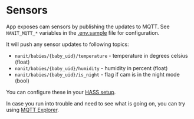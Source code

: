 # Sensors

App exposes cam sensors by publishing the updates to MQTT. See `NANIT_MQTT_*` variables in the [.env.sample](../.env.sample) file for configuration.

It will push any sensor updates to following topics:

- `nanit/babies/{baby_uid}/temperature` - temperature in degrees celsius (float)
- `nanit/babies/{baby_uid}/humidity` - humidity in percent (float)
- `nanit/babies/{baby_uid}/is_night` - flag if cam is in the night mode (bool)

You can configure these in your [HASS setup](./home-assistant.md).

In case you run into trouble and need to see what is going on, you can try using [MQTT Explorer](http://mqtt-explorer.com/).